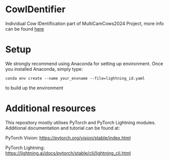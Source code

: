 # CowIDentifier
Individual Cow IDentification part of MultiCamCows2024 Project, more info can be found [here](https://phoenix4582.github.io/MultiCamCows2024.github.io/)

# Setup
We strongly recommend using Anaconda for setting up environment. Once you installed Anaconda, simply type:
```
conda env create --name your_envname --file=lightning_id.yaml
```
to build up the environment

# Additional resources
This repository mostly utilises PyTorch and PyTorch Lightning modules. Additional documentation and tutorial can be found at:

PyTorch Vision: https://pytorch.org/vision/stable/index.html

PyTorch Lightning: https://lightning.ai/docs/pytorch/stable/cli/lightning_cli.html
